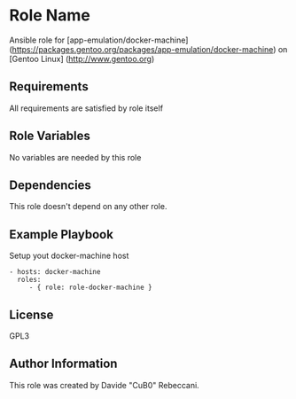 Role Name
=========

Ansible role for [app-emulation/docker-machine] (https://packages.gentoo.org/packages/app-emulation/docker-machine) on [Gentoo Linux] (http://www.gentoo.org)

Requirements
------------

All requirements are satisfied by role itself

Role Variables
--------------

No variables are needed by this role

Dependencies
------------

This role doesn't depend on any other role.

Example Playbook
----------------

Setup yout docker-machine host

    - hosts: docker-machine
      roles:
         - { role: role-docker-machine }

License
-------

GPL3

Author Information
------------------

This role was created by Davide "CuB0" Rebeccani.